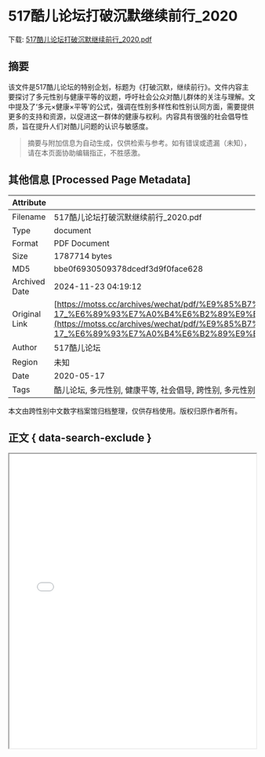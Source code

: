 # 517酷儿论坛打破沉默继续前行_2020

<!-- tcd_download_link -->
下载: <a href="../517酷儿论坛打破沉默继续前行_2020.pdf" download>517酷儿论坛打破沉默继续前行_2020.pdf</a>
<!-- tcd_download_link_end -->

## 摘要

<!-- tcd_abstract -->
该文件是517酷儿论坛的特别企划，标题为《打破沉默，继续前行》。文件内容主要探讨了多元性别与健康平等的议题，呼吁社会公众对酷儿群体的关注与理解。文中提及了‘多元×健康×平等’的公式，强调在性别多样性和性别认同方面，需要提供更多的支持和资源，以促进这一群体的健康与权利。内容具有很强的社会倡导性质，旨在提升人们对酷儿问题的认识与敏感度。

<!-- tcd_abstract_end -->

> 摘要与附加信息为自动生成，仅供检索与参考。如有错误或遗漏（未知），请在本页面协助编辑指正，不胜感激。

## 其他信息 [Processed Page Metadata]

| Attribute       | Value                                  |
|-----------------|----------------------------------------|
| Filename        | 517酷儿论坛打破沉默继续前行_2020.pdf                             |
| Type            | document                                 |
| Format          | PDF Document                               |
| Size            | 1787714 bytes                           |
| MD5             | bbe0f6930509378dcedf3d9f0face628                                  |
| Archived Date   | 2024-11-23 04:19:12                             |
| Original Link   | [https://motss.cc/archives/wechat/pdf/%E9%85%B7%E5%84%BF%E8%AE%BA%E5%9D%9B_2020-05-17_%E6%89%93%E7%A0%B4%E6%B2%89%E9%BB%98%EF%BC%8C%E7%BB%A7%E7%BB%AD%E5%89%8D%E8%A1%8C517%E9%85%B7%E5%84%BF%E8%AE%BA%E5%9D%9B%E7%89%B9%E5%88%AB%E4%BC%81%E5%88%92.pdf](https://motss.cc/archives/wechat/pdf/%E9%85%B7%E5%84%BF%E8%AE%BA%E5%9D%9B_2020-05-17_%E6%89%93%E7%A0%B4%E6%B2%89%E9%BB%98%EF%BC%8C%E7%BB%A7%E7%BB%AD%E5%89%8D%E8%A1%8C517%E9%85%B7%E5%84%BF%E8%AE%BA%E5%9D%9B%E7%89%B9%E5%88%AB%E4%BC%81%E5%88%92.pdf)                         |
| Author          | 517酷儿论坛                               |
| Region          | 未知                               |
| Date            | 2020-05-17                                 |
| Tags            | 酷儿论坛, 多元性别, 健康平等, 社会倡导, 跨性别, 多元性别研究                                 |

本文由跨性别中文数字档案馆归档整理，仅供存档使用。版权归原作者所有。


## 正文 { data-search-exclude }

<!-- tcd_main_text -->
<iframe src="../517酷儿论坛打破沉默继续前行_2020.pdf" width="100%" height="600px">
    <p>无法显示PDF，请下载查看。</p>
</iframe>
<!-- tcd_main_text_end -->

